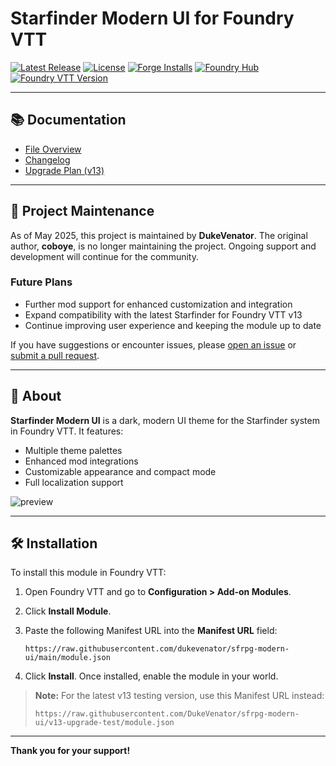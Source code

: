# Starfinder Modern UI for Foundry VTT

[![Latest Release](https://img.shields.io/github/v/release/dukevenator/sfrpg-modern-ui?include_prereleases&label=Release)](https://github.com/dukevenator/sfrpg-modern-ui/releases/latest)
[![License](https://img.shields.io/github/license/dukevenator/sfrpg-modern-ui)](LICENSE)
[![Forge Installs](https://img.shields.io/badge/dynamic/json?label=Forge%20Installs&query=package.installs&suffix=%25&url=https%3A%2F%2Fforge-vtt.com%2Fapi%2Fbazaar%2Fpackage%2Fsfrpg-modern-ui&colorB=4aa94a)](https://eu.forge-vtt.com/bazaar#package=sfrpg-modern-ui)
[![Foundry Hub](https://img.shields.io/endpoint?logoColor=white&url=https%3A%2F%2Fwww.foundryvtt-hub.com%2Fwp-json%2Fhubapi%2Fv1%2Fpackage%2Fsfrpg-modern-ui%2Fshield%2Fendorsements)](https://www.foundryvtt-hub.com/package/sfrpg-modern-ui/)
[![Foundry VTT Version](https://img.shields.io/badge/dynamic/json.svg?url=https%3A%2F%2Fraw.githubusercontent.com%2Fdukevenator%2Fsfrpg-modern-ui%2Fmain%2Fmodule.json&label=Foundry%20VTT%20Version&query=$.compatibility.verified&colorB=orange)](https://foundryvtt.com/packages/sfrpg-modern-ui)

---

## 📚 Documentation
- [File Overview](FILE_OVERVIEW.md)
- [Changelog](CHANGELOG.md)
- [Upgrade Plan (v13)](UPGRADE_PLAN_V13.md)

---

## 🚀 Project Maintenance

As of May 2025, this project is maintained by **DukeVenator**. The original author, **coboye**, is no longer maintaining the project. Ongoing support and development will continue for the community.

### Future Plans
- Further mod support for enhanced customization and integration
- Expand compatibility with the latest Starfinder for Foundry VTT v13
- Continue improving user experience and keeping the module up to date

If you have suggestions or encounter issues, please [open an issue](https://github.com/dukevenator/sfrpg-modern-ui/issues) or [submit a pull request](https://github.com/dukevenator/sfrpg-modern-ui/pulls).

---

## 🎨 About

**Starfinder Modern UI** is a dark, modern UI theme for the Starfinder system in Foundry VTT. It features:
- Multiple theme palettes
- Enhanced mod integrations
- Customizable appearance and compact mode
- Full localization support

![preview](https://media3.giphy.com/media/FpAhaeNGzha5kasNHm/giphy.gif)

---

## 🛠️ Installation

To install this module in Foundry VTT:

1. Open Foundry VTT and go to **Configuration > Add-on Modules**.
2. Click **Install Module**.
3. Paste the following Manifest URL into the **Manifest URL** field:

   ```
   https://raw.githubusercontent.com/dukevenator/sfrpg-modern-ui/main/module.json
   ```

4. Click **Install**. Once installed, enable the module in your world.

> **Note:** For the latest v13 testing version, use this Manifest URL instead:
>
> ```
> https://raw.githubusercontent.com/DukeVenator/sfrpg-modern-ui/v13-upgrade-test/module.json
> ```

---

**Thank you for your support!**

